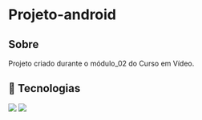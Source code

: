 #  Projeto-android

<h2> Sobre </h2>
<p>Projeto criado durante o módulo_02 do Curso em Vídeo.</p>

## 🚀 Tecnologias
<div>
  <img src="https://img.shields.io/badge/HTML-239120?style=for-the-badge&logo=html5&logoColor=white">
  <img src="https://img.shields.io/badge/CSS-239120?&style=for-the-badge&logo=css3&logoColor=white">
</div>

<a href= "https://caxty.github.io/projeto-android/" target="_blank" class="externo" > </a>
